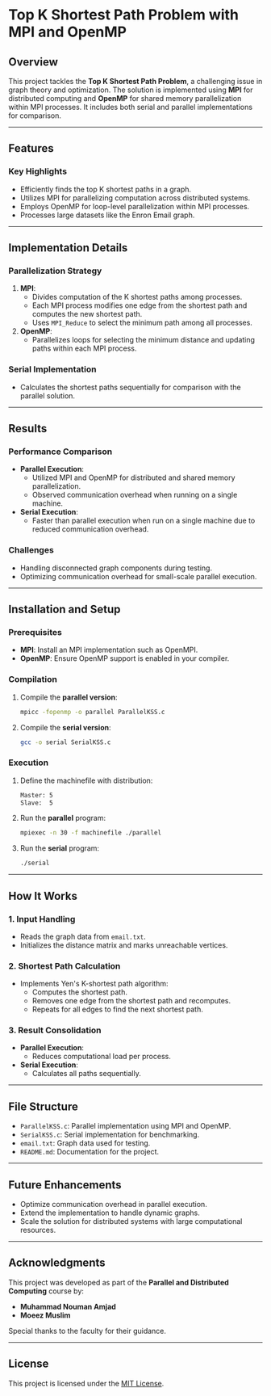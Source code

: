 # Top K Shortest Path Problem with MPI and OpenMP

## Overview
This project tackles the **Top K Shortest Path Problem**, a challenging issue in graph theory and optimization. The solution is implemented using **MPI** for distributed computing and **OpenMP** for shared memory parallelization within MPI processes. It includes both serial and parallel implementations for comparison.

---

## Features
### **Key Highlights**
- Efficiently finds the top K shortest paths in a graph.
- Utilizes MPI for parallelizing computation across distributed systems.
- Employs OpenMP for loop-level parallelization within MPI processes.
- Processes large datasets like the Enron Email graph.

---

## Implementation Details
### **Parallelization Strategy**
1. **MPI**:
   - Divides computation of the K shortest paths among processes.
   - Each MPI process modifies one edge from the shortest path and computes the new shortest path.
   - Uses `MPI_Reduce` to select the minimum path among all processes.
2. **OpenMP**:
   - Parallelizes loops for selecting the minimum distance and updating paths within each MPI process.

### **Serial Implementation**
- Calculates the shortest paths sequentially for comparison with the parallel solution.

---

## Results
### **Performance Comparison**
- **Parallel Execution**:
  - Utilized MPI and OpenMP for distributed and shared memory parallelization.
  - Observed communication overhead when running on a single machine.
- **Serial Execution**:
  - Faster than parallel execution when run on a single machine due to reduced communication overhead.

### **Challenges**
- Handling disconnected graph components during testing.
- Optimizing communication overhead for small-scale parallel execution.

---

## Installation and Setup

### **Prerequisites**
- **MPI**: Install an MPI implementation such as OpenMPI.
- **OpenMP**: Ensure OpenMP support is enabled in your compiler.

### **Compilation**
1. Compile the **parallel version**:
   ```bash
   mpicc -fopenmp -o parallel ParallelKSS.c
2. Compile the **serial version**:
   ```bash
   gcc -o serial SerialKSS.c
### **Execution**
1. Define the machinefile with distribution:
   ```bash
   Master: 5
   Slave:  5
2. Run the **parallel** program:
   ```bash
   mpiexec -n 30 -f machinefile ./parallel
3. Run the **serial** program:
   ```bash
   ./serial

---

## How It Works

### **1. Input Handling**
- Reads the graph data from `email.txt`.
- Initializes the distance matrix and marks unreachable vertices.

### **2. Shortest Path Calculation**
- Implements Yen's K-shortest path algorithm:
  - Computes the shortest path.
  - Removes one edge from the shortest path and recomputes.
  - Repeats for all edges to find the next shortest path.

### **3. Result Consolidation**
- **Parallel Execution**:
  - Reduces computational load per process.
- **Serial Execution**:
  - Calculates all paths sequentially.

---

## File Structure

- `ParallelKSS.c`: Parallel implementation using MPI and OpenMP.
- `SerialKSS.c`: Serial implementation for benchmarking.
- `email.txt`: Graph data used for testing.
- `README.md`: Documentation for the project.

---

## Future Enhancements

- Optimize communication overhead in parallel execution.
- Extend the implementation to handle dynamic graphs.
- Scale the solution for distributed systems with large computational resources.

---

## Acknowledgments

This project was developed as part of the **Parallel and Distributed Computing** course by:
- **Muhammad Nouman Amjad**
- **Moeez Muslim**

Special thanks to the faculty for their guidance.

---

## License

This project is licensed under the [MIT License](LICENSE).
